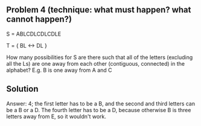 ## Problem 4 (technique: what must happen? what cannot happen?)

S = ABLCDLCDLCDLE

T = {
  BL <-> DL
}

How many possibilities for S are there such that all of the letters (excluding all the Ls) are one away from each other (contiguous, connected) in the alphabet? E.g. B is one away from A and C

## Solution

Answer: 4; the first letter has to be a B, and the second and third letters can be a B or a D. The fourth letter has to be a D, because otherwise B is three letters away from E, so it wouldn't work. 
